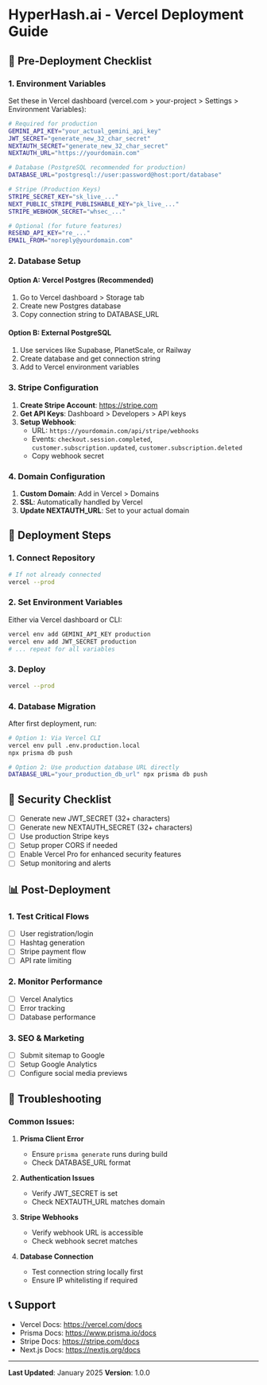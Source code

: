 # HyperHash.ai - Vercel Deployment Guide

## 🚀 Pre-Deployment Checklist

### 1. Environment Variables
Set these in Vercel dashboard (vercel.com > your-project > Settings > Environment Variables):

```bash
# Required for production
GEMINI_API_KEY="your_actual_gemini_api_key"
JWT_SECRET="generate_new_32_char_secret"
NEXTAUTH_SECRET="generate_new_32_char_secret" 
NEXTAUTH_URL="https://yourdomain.com"

# Database (PostgreSQL recommended for production)
DATABASE_URL="postgresql://user:password@host:port/database"

# Stripe (Production Keys)
STRIPE_SECRET_KEY="sk_live_..."
NEXT_PUBLIC_STRIPE_PUBLISHABLE_KEY="pk_live_..."
STRIPE_WEBHOOK_SECRET="whsec_..."

# Optional (for future features)
RESEND_API_KEY="re_..."
EMAIL_FROM="noreply@yourdomain.com"
```

### 2. Database Setup

#### Option A: Vercel Postgres (Recommended)
1. Go to Vercel dashboard > Storage tab
2. Create new Postgres database
3. Copy connection string to DATABASE_URL

#### Option B: External PostgreSQL
1. Use services like Supabase, PlanetScale, or Railway
2. Create database and get connection string
3. Add to Vercel environment variables

### 3. Stripe Configuration

1. **Create Stripe Account**: https://stripe.com
2. **Get API Keys**: Dashboard > Developers > API keys
3. **Setup Webhook**: 
   - URL: `https://yourdomain.com/api/stripe/webhooks`
   - Events: `checkout.session.completed`, `customer.subscription.updated`, `customer.subscription.deleted`
   - Copy webhook secret

### 4. Domain Configuration

1. **Custom Domain**: Add in Vercel > Domains
2. **SSL**: Automatically handled by Vercel
3. **Update NEXTAUTH_URL**: Set to your actual domain

## 🔧 Deployment Steps

### 1. Connect Repository
```bash
# If not already connected
vercel --prod
```

### 2. Set Environment Variables
Either via Vercel dashboard or CLI:
```bash
vercel env add GEMINI_API_KEY production
vercel env add JWT_SECRET production
# ... repeat for all variables
```

### 3. Deploy
```bash
vercel --prod
```

### 4. Database Migration
After first deployment, run:
```bash
# Option 1: Via Vercel CLI
vercel env pull .env.production.local
npx prisma db push

# Option 2: Use production database URL directly
DATABASE_URL="your_production_db_url" npx prisma db push
```

## 🔐 Security Checklist

- [ ] Generate new JWT_SECRET (32+ characters)
- [ ] Generate new NEXTAUTH_SECRET (32+ characters)
- [ ] Use production Stripe keys
- [ ] Setup proper CORS if needed
- [ ] Enable Vercel Pro for enhanced security features
- [ ] Setup monitoring and alerts

## 📊 Post-Deployment

### 1. Test Critical Flows
- [ ] User registration/login
- [ ] Hashtag generation
- [ ] Stripe payment flow
- [ ] API rate limiting

### 2. Monitor Performance
- [ ] Vercel Analytics
- [ ] Error tracking
- [ ] Database performance

### 3. SEO & Marketing
- [ ] Submit sitemap to Google
- [ ] Setup Google Analytics
- [ ] Configure social media previews

## 🚨 Troubleshooting

### Common Issues:

1. **Prisma Client Error**
   - Ensure `prisma generate` runs during build
   - Check DATABASE_URL format

2. **Authentication Issues**
   - Verify JWT_SECRET is set
   - Check NEXTAUTH_URL matches domain

3. **Stripe Webhooks**
   - Verify webhook URL is accessible
   - Check webhook secret matches

4. **Database Connection**
   - Test connection string locally first
   - Ensure IP whitelisting if required

## 📞 Support

- Vercel Docs: https://vercel.com/docs
- Prisma Docs: https://www.prisma.io/docs
- Stripe Docs: https://stripe.com/docs
- Next.js Docs: https://nextjs.org/docs

---

**Last Updated**: January 2025
**Version**: 1.0.0
